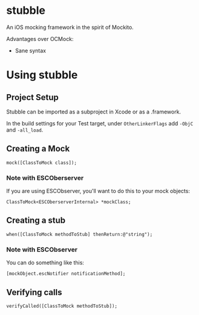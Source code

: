 stubble
=======

An iOS mocking framework in the spirit of Mockito.

Advantages over OCMock:

* Sane syntax

Using stubble
=======

Project Setup
-------
Stubble can be imported as a subproject in Xcode or as a .framework.

In the build settings for your Test target, under `OtherLinkerFlags` add `-ObjC` and `-all_load`.

Creating a Mock
------

    mock([ClassToMock class]);

### Note with ESCOberserver
If you are using ESCObserver, you'll want to do this to your mock objects:

    ClassToMock<ESCOberserverInternal> *mockClass;

Creating a stub
------

    when([ClassToMock methodToStub] thenReturn:@"string");

### Note with ESCObserver
You can do something like this:

    [mockObject.escNotifier notificationMethod];

Verifying calls
------

    verifyCalled([ClassToMock methodToStub]);